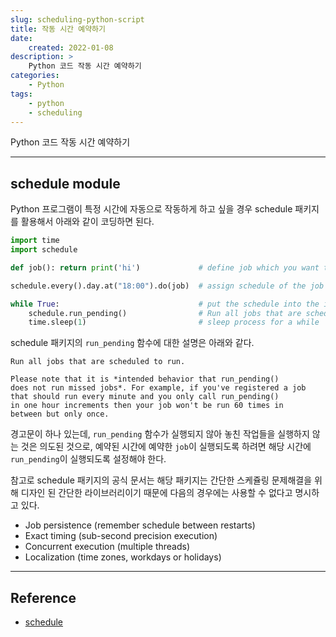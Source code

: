 ```yaml
---
slug: scheduling-python-script
title: 작동 시간 예약하기
date:
    created: 2022-01-08
description: >
    Python 코드 작동 시간 예약하기
categories:
    - Python
tags:
    - python
    - scheduling
---
```


Python 코드 작동 시간 예약하기  

<!-- more -->

---

## schedule module

Python 프로그램이 특정 시간에 자동으로 작동하게 하고 싶을 경우 schedule 패키지를 활용해서 아래와 같이 코딩하면 된다.  

```python
import time
import schedule

def job(): return print('hi')             # define job which you want to shcedule

schedule.every().day.at("18:00").do(job)  # assign schedule of the job

while True:                               # put the schedule into the infinite loop
    schedule.run_pending()                # Run all jobs that are scheduled to run
    time.sleep(1)                         # sleep process for a while
```

schedule 패키지의 `run_pending` 함수에 대한 설명은 아래와 같다.  

```
Run all jobs that are scheduled to run.

Please note that it is *intended behavior that run_pending()
does not run missed jobs*. For example, if you've registered a job
that should run every minute and you only call run_pending()
in one hour increments then your job won't be run 60 times in
between but only once.
```

경고문이 하나 있는데, `run_pending` 함수가 실행되지 않아 놓친 작업들을 실행하지 않는 것은 의도된 것으로, 예약된 시간에 예약한 `job`이 실행되도록 하려면 해당 시간에 `run_pending`이 실행되도록 설정해야 한다.  

참고로 schedule 패키지의 공식 문서는 해당 패키지는 간단한 스케쥴링 문제해결을 위해 디자인 된 간단한 라이브러리이기 때문에 다음의 경우에는 사용할 수 없다고 명시하고 있다.  

- Job persistence (remember schedule between restarts)
- Exact timing (sub-second precision execution)
- Concurrent execution (multiple threads)
- Localization (time zones, workdays or holidays)

---
## Reference
- [schedule](https://schedule.readthedocs.io/)

